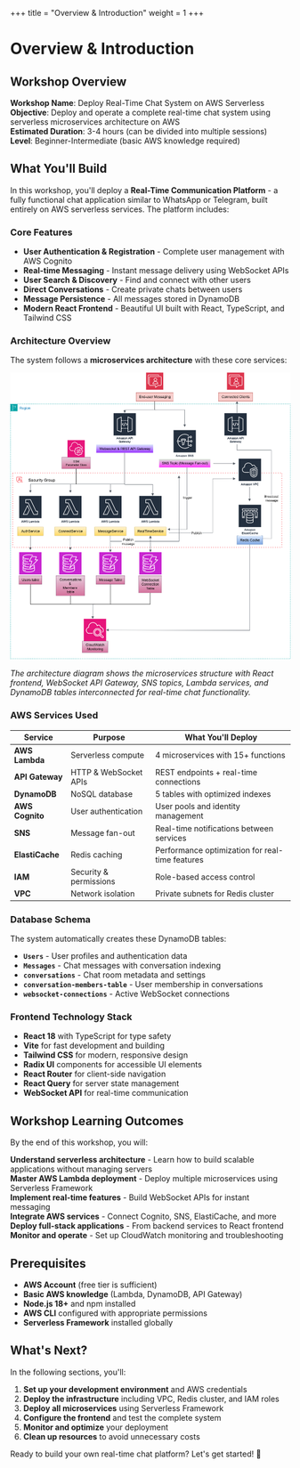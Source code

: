 +++
title = "Overview & Introduction"
weight = 1
+++

# Overview & Introduction

## Workshop Overview

**Workshop Name**: Deploy Real-Time Chat System on AWS Serverless  
**Objective**: Deploy and operate a complete real-time chat system using serverless microservices architecture on AWS  
**Estimated Duration**: 3-4 hours (can be divided into multiple sessions)  
**Level**: Beginner-Intermediate (basic AWS knowledge required)

## What You'll Build

In this workshop, you'll deploy a **Real-Time Communication Platform** - a fully functional chat application similar to WhatsApp or Telegram, built entirely on AWS serverless services. The platform includes:

### **Core Features**
- **User Authentication & Registration** - Complete user management with AWS Cognito
- **Real-time Messaging** - Instant message delivery using WebSocket APIs
- **User Search & Discovery** - Find and connect with other users
- **Direct Conversations** - Create private chats between users
- **Message Persistence** - All messages stored in DynamoDB
- **Modern React Frontend** - Beautiful UI built with React, TypeScript, and Tailwind CSS

### **Architecture Overview**

The system follows a **microservices architecture** with these core services:

![Architecture Overview](/images/serverless-chatapp-structure.drawio.png)

*The architecture diagram shows the microservices structure with React frontend, WebSocket API Gateway, SNS topics, Lambda services, and DynamoDB tables interconnected for real-time chat functionality.*

### **AWS Services Used**

| Service | Purpose | What You'll Deploy |
|---------|---------|-------------------|
| **AWS Lambda** | Serverless compute | 4 microservices with 15+ functions |
| **API Gateway** | HTTP & WebSocket APIs | REST endpoints + real-time connections |
| **DynamoDB** | NoSQL database | 5 tables with optimized indexes |
| **AWS Cognito** | User authentication | User pools and identity management |
| **SNS** | Message fan-out | Real-time notifications between services |
| **ElastiCache** | Redis caching | Performance optimization for real-time features |
| **IAM** | Security & permissions | Role-based access control |
| **VPC** | Network isolation | Private subnets for Redis cluster |

### **Database Schema**

The system automatically creates these DynamoDB tables:

- **`Users`** - User profiles and authentication data
- **`Messages`** - Chat messages with conversation indexing
- **`conversations`** - Chat room metadata and settings
- **`conversation-members-table`** - User membership in conversations
- **`websocket-connections`** - Active WebSocket connections

### **Frontend Technology Stack**

- **React 18** with TypeScript for type safety
- **Vite** for fast development and building
- **Tailwind CSS** for modern, responsive design
- **Radix UI** components for accessible UI elements
- **React Router** for client-side navigation
- **React Query** for server state management
- **WebSocket API** for real-time communication

## Workshop Learning Outcomes

By the end of this workshop, you will:

 **Understand serverless architecture** - Learn how to build scalable applications without managing servers  
 **Master AWS Lambda deployment** - Deploy multiple microservices using Serverless Framework  
 **Implement real-time features** - Build WebSocket APIs for instant messaging  
 **Integrate AWS services** - Connect Cognito, SNS, ElastiCache, and more  
 **Deploy full-stack applications** - From backend services to React frontend  
 **Monitor and operate** - Set up CloudWatch monitoring and troubleshooting  

## Prerequisites

- **AWS Account** (free tier is sufficient)
- **Basic AWS knowledge** (Lambda, DynamoDB, API Gateway)
- **Node.js 18+** and npm installed
- **AWS CLI** configured with appropriate permissions
- **Serverless Framework** installed globally

## What's Next?

In the following sections, you'll:
1. **Set up your development environment** and AWS credentials
2. **Deploy the infrastructure** including VPC, Redis cluster, and IAM roles
3. **Deploy all microservices** using Serverless Framework
4. **Configure the frontend** and test the complete system
5. **Monitor and optimize** your deployment
6. **Clean up resources** to avoid unnecessary costs

Ready to build your own real-time chat platform? Let's get started! 🚀
